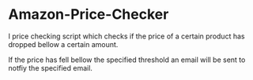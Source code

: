 # Amazon-Price-Checker

I price checking script which checks if the price of a certain product has dropped bellow a certain amount.

If the price has fell bellow the specified threshold an email will be sent to notfiy the specified email.
